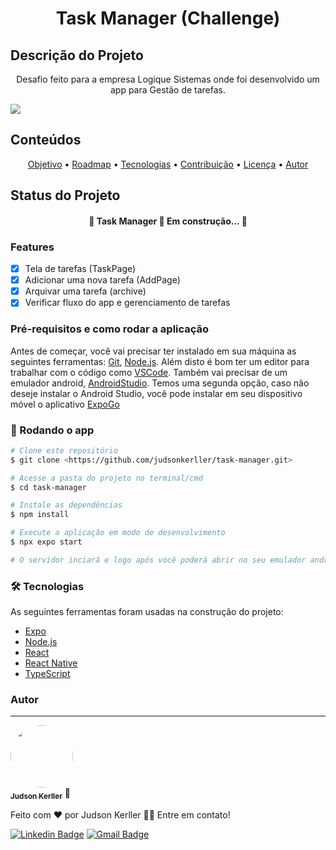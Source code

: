 <h1 align="center">Task Manager (Challenge)</h1>

## Descrição do Projeto

<p align="center">Desafio feito para a empresa Logique Sistemas onde foi desenvolvido um app para Gestão de tarefas.</p>

<img src="https://img.shields.io/badge/app-task--manager-%233ddc84" />

## Conteúdos

<p align="center">
 <a href="#objetivo">Objetivo</a> •
 <a href="#roadmap">Roadmap</a> • 
 <a href="#tecnologias">Tecnologias</a> • 
 <a href="#contribuicao">Contribuição</a> • 
 <a href="#licenc-a">Licença</a> • 
 <a href="#autor">Autor</a>
</p>

## Status do Projeto

<h4 align="center"> 
	🚧  Task Manager 🚀 Em construção...  🚧
</h4>

### Features

- [x] Tela de tarefas (TaskPage)
- [x] Adicionar uma nova tarefa (AddPage)
- [x] Arquivar uma tarefa (archive)
- [x] Verificar fluxo do app e gerenciamento de tarefas

### Pré-requisitos e como rodar a aplicação

Antes de começar, você vai precisar ter instalado em sua máquina as seguintes ferramentas:
[Git](https://git-scm.com), [Node.js](https://nodejs.org/en/).
Além disto é bom ter um editor para trabalhar com o código como [VSCode](https://code.visualstudio.com/). Também vai precisar de um emulador android, [AndroidStudio](https://developer.android.com/studio). Temos uma segunda opção, caso não deseje instalar o Android Studio, você pode instalar em seu dispositivo móvel o aplicativo [ExpoGo](https://expo.dev/client)

### 🎲 Rodando o app

```bash
# Clone este repositório
$ git clone <https://github.com/judsonkerller/task-manager.git>

# Acesse a pasta do projeto no terminal/cmd
$ cd task-manager

# Instale as dependências
$ npm install

# Execute a aplicação em modo de desenvolvimento
$ npx expo start

# O servidor inciará e logo após você poderá abrir no seu emulador android direto pela sua máquina ou escaneiar o QrCode e visualizá-lo pelo seu celular.
```

### 🛠 Tecnologias

As seguintes ferramentas foram usadas na construção do projeto:

- [Expo](https://expo.io/)
- [Node.js](https://nodejs.org/en/)
- [React](https://pt-br.reactjs.org/)
- [React Native](https://reactnative.dev/)
- [TypeScript](https://www.typescriptlang.org/)

### Autor

---

<a id="about" href="https://t.me/judsonkerller">
 <img style="border-radius: 50%;" src="https://avatars.githubusercontent.com/u/44353658?v=4" width="100px;" alt=""/>
 <br />
 <sub><b>Judson Kerller</b></sub></a> <a>🚀</a>

Feito com ❤️ por Judson Kerller 👋🏽 Entre em contato!

[![Linkedin Badge](https://img.shields.io/badge/-Judson-blue?style=flat-square&logo=Linkedin&logoColor=white&link=https://www.linkedin.com/in/judsonkerller/)](https://www.linkedin.com/in/judsonkerller/)
[![Gmail Badge](https://img.shields.io/badge/-judsonkerller@gmail.com-c14438?style=flat-square&logo=Gmail&logoColor=white&link=mailto:judsonkerller@gmail.com)](mailto:judsonkerller@gmail.com)
